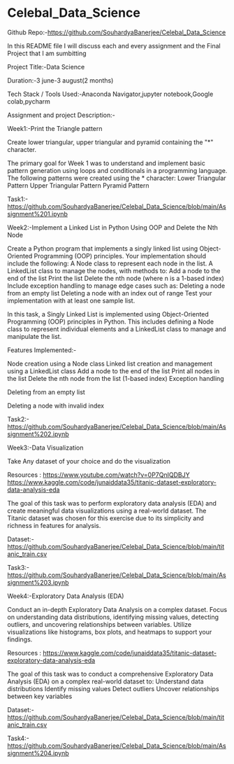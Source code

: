 # Celebal_Data_Science

Github Repo:-https://github.com/SouhardyaBanerjee/Celebal_Data_Science

In this README file I will discuss each and every assignment and the Final Project that I am sumbitting

Project Title:-Data Science

Duration:-3 june-3 august(2 months) 

Tech Stack / Tools Used:-Anaconda Navigator,jupyter notebook,Google colab,pycharm

Assignment and project Description:-

Week1:-Print the Triangle pattern

Create lower triangular, upper triangular and pyramid containing the "*" character.

The primary goal for Week 1 was to understand and implement basic pattern generation using loops and conditionals in a programming language. The following patterns were created using the * character:
Lower Triangular Pattern
Upper Triangular Pattern
Pyramid Pattern

Task1:-https://github.com/SouhardyaBanerjee/Celebal_Data_Science/blob/main/Assignment%201.ipynb 

Week2:-Implement a Linked List in Python Using OOP and Delete the Nth Node

Create a Python program that implements a singly linked list using Object-Oriented Programming (OOP) principles. Your implementation should include the following: A Node class to represent each node in the list. A LinkedList class to manage the nodes, with methods to: Add a node to the end of the list Print the list Delete the nth node (where n is a 1-based index) Include exception handling to manage edge cases such as: Deleting a node from an empty list Deleting a node with an index out of range Test your implementation with at least one sample list.

In this task, a Singly Linked List is implemented using Object-Oriented Programming (OOP) principles in Python. This includes defining a Node class to represent individual elements and a LinkedList class to manage and manipulate the list.

Features Implemented:-

Node creation using a Node class
Linked list creation and management using a LinkedList class
Add a node to the end of the list
Print all nodes in the list
Delete the nth node from the list (1-based index)
Exception handling

Deleting from an empty list

Deleting a node with invalid index

Task2:-https://github.com/SouhardyaBanerjee/Celebal_Data_Science/blob/main/Assignment%202.ipynb 

Week3:-Data Visualization

Take Any dataset of your choice and do the visualization

Resources :
https://www.youtube.com/watch?v=0P7QnIQDBJY
https://www.kaggle.com/code/junaiddata35/titanic-dataset-exploratory-data-analysis-eda

The goal of this task was to perform exploratory data analysis (EDA) and create meaningful data visualizations using a real-world dataset. The Titanic dataset was chosen for this exercise due to its simplicity and richness in features for analysis.

Dataset:-https://github.com/SouhardyaBanerjee/Celebal_Data_Science/blob/main/titanic_train.csv

Task3:-https://github.com/SouhardyaBanerjee/Celebal_Data_Science/blob/main/Assignment%203.ipynb

Week4:-Exploratory Data Analysis (EDA)

Conduct an in-depth Exploratory Data Analysis on a complex dataset. Focus on understanding data distributions, identifying missing values, detecting outliers, and uncovering relationships between variables. Utilize visualizations like histograms, box plots, and heatmaps to support your findings.

Resources :
https://www.kaggle.com/code/junaiddata35/titanic-dataset-exploratory-data-analysis-eda

The goal of this task was to conduct a comprehensive Exploratory Data Analysis (EDA) on a complex real-world dataset to:
Understand data distributions
Identify missing values
Detect outliers
Uncover relationships between key variables

Dataset:-https://github.com/SouhardyaBanerjee/Celebal_Data_Science/blob/main/titanic_train.csv

Task4:-https://github.com/SouhardyaBanerjee/Celebal_Data_Science/blob/main/Assignment%204.ipynb









